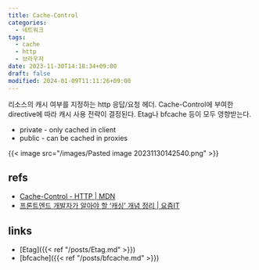 ```yaml
---
title: Cache-Control
categories:
  - 네트워크
tags:
  - cache
  - http
  - 브라우저
date: 2023-11-30T14:18:34+09:00
draft: false
modified: 2024-01-09T11:11:26+09:00
---
```

리소스의 캐시 여부를 지정하는 http 응답/요청 헤더. Cache-Control에 부여한 directive에 따라 캐시 사용 전략이 결정된다. Etag나 bfcache 등이 모두 영향받는다.

- private - only cached in client
- public - can be cached in proxies

{{< image src="/images/Pasted image 20231130142540.png" >}}

## refs
- [Cache-Control - HTTP | MDN](https://developer.mozilla.org/en-US/docs/Web/HTTP/Headers/Cache-Control)
- [프론트엔드 개발자가 알아야 할 ‘캐싱’ 개념 정리 | 요즘IT](https://yozm.wishket.com/magazine/detail/2341/)


## links
- [Etag]({{< ref "/posts/Etag.md" >}})
- [bfcache]({{< ref "/posts/bfcache.md" >}})
